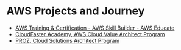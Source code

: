 # AWS Projects and Journey

- [AWS Training & Certification - AWS Skill Builder - AWS Educate](https://github.com/RosanaFSS/AWS-Projects-and-Journey/tree/AWS-Training-and-Certification?tab=readme-ov-file)<br>
- [CloudFaster Academy, AWS Cloud Value Architect Program](https://github.com/RosanaFSS/AWS-Projects-and-Journey/tree/CloudFaster-Academy)<br>
- [PROZ, Cloud Solutions Architect Program](https://github.com/RosanaFSS/AWS-Projects-and-Journey/tree/PROZ-Arquitet%40s)
